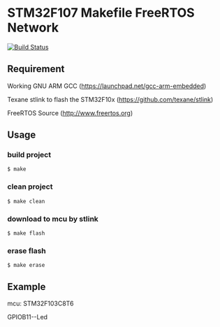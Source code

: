 # STM32F107 Makefile FreeRTOS Network

[![Build Status](https://travis-ci.org/runmec/stm32f107_makefile_freertos.svg?branch=master)](https://travis-ci.org/runmec/stm32f107_makefile_freertos)

## Requirement

Working GNU ARM GCC (https://launchpad.net/gcc-arm-embedded)

Texane stlink to flash the STM32F10x (https://github.com/texane/stlink)

FreeRTOS Source (http://www.freertos.org)

## Usage

### build project

```$ make```

### clean project

```$ make clean```

### download to mcu by stlink 
```$ make flash```

### erase flash
```$ make erase```

## Example

mcu: STM32F103C8T6

GPIOB11--Led

